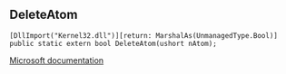 ## DeleteAtom

```
[DllImport("Kernel32.dll")][return: MarshalAs(UnmanagedType.Bool)]
public static extern bool DeleteAtom(ushort nAtom);
```

[Microsoft documentation](https://docs.microsoft.com/en-us/windows/win32/api/winbase/nf-winbase-deleteatom)
